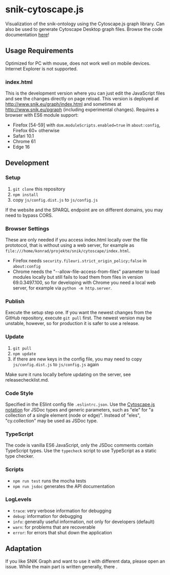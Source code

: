 # snik-cytoscape.js
Visualization of the snik-ontology using the Cytoscape.js graph library. Can also be used to generate Cytoscape Desktop graph files. Browse the code documentation [here](https://imise.github.io/snik-cytoscape.js/index.html)!

## Usage Requirements
Optimized for PC with mouse, does not work well on mobile devices. Internet Explorer is not supported.

### index.html
This is the development version where you can just edit the JavaScript files and see the changes directly on page reload.
This version is deployed at http://www.snik.eu/graph/index.html and sometimes at http://www.snik.eu/pgraph (including experimental changes).
Requires a browser with ES6 module support:

* Firefox [54-59] with `dom.moduleScripts.enabled=true` in `about:config`, Firefox 60+ otherwise
* Safari 10.1
* Chrome 61
* Edge 16

## Development

### Setup
1. `git clone` this repository
2. `npm install`
3. copy `js/config.dist.js` to `js/config.js`

If the website and the SPARQL endpoint are on different domains, you may need to bypass CORS.

### Browser Settings 
These are only needed if you access index.html locally over the file prototocol, that is without using a web server, for example as `file:///home/konrad/projekte/snik/cytoscape/index.html`.

* Firefox needs `security.fileuri.strict_origin_policy;false` in `about:config`
* Chrome needs the "--allow-file-access-from-files" parameter to load modules locally but still fails to load them from files in version 69.0.3497.100, so for developing with Chrome you need a local web server, for example via `python -m http.server`.

### Publish

Execute the setup step one.
If you want the newest changes from the GitHub repository, execute `git pull` first. The newest version may be unstable, however, so for production it is safer to use a release.

### Update

1. `git pull`
2. `npm update`
3. if there are new keys in the config file, you may need to copy `js/config.dist.js` to `js/config.js` again

Make sure it runs locally before updating on the server, see releasechecklist.md.

### Code Style
Specified in the ESlint config file `.eslintrc.json`.
Use the [Cytoscape.js notation](http://js.cytoscape.org/#notation/functions) for JSDoc types and generic parameters, such as "ele" for "a collection of a single element (node or edge)".
Instead of "eles", "cy.collection" may be used as JSDoc type.

### TypeScript

The code is vanilla ES6 JavaScript, only the JSDoc comments contain TypeScript types.
Use the `typecheck` script to use TypeScript as a static type checker.

### Scripts
* `npm run test` runs the mocha tests
* `npm run jsdoc` generates the API documentation

### LogLevels
* `trace`: very verbose information for debugging  
* `debug`: information for debugging
* `info`: generally useful information, not only for developers (default)
* `warn`: for problems that are recoverable
* `error`: for errors that shut down the application

## Adaptation

If you like SNIK Graph and want to use it with different data, please open an issue.
While the main part is written generally, there .
